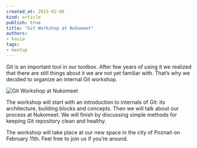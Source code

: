 ```yaml
---
created_at: 2015-02-06
kind: article
publish: true
title: "Git Workshop at Nukomeet"
authors:
- kasia
tags:
- meetup
---
```


Git is an important tool in our toolbox. After few years of using it we realized that there are still things about it we are not yet familiar with. That’s why we decided to organize an internal Git workshop.

![Git Workshop at Nukomeet](/assets/images/blog/git_logo.jpg "Git Workshop at Nukomeet")

The workshop will start with an introduction to internals of Git: its architecture, building blocks and concepts. Then we will talk about our process at Nukomeet. We will finish by discussing simple methods for keeping Git repository clean and healthy.

The workshop will take place at our new space in the city of Poznań on February 11th. Feel free to join us if you’re around.
